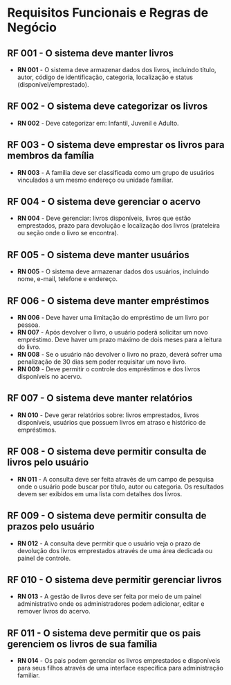 # Requisitos Funcionais e Regras de Negócio

## RF 001 - O sistema deve manter livros
- **RN 001** - O sistema deve armazenar dados dos livros, incluindo título, autor, código de identificação, categoria, localização e status (disponível/emprestado).

## RF 002 - O sistema deve categorizar os livros
- **RN 002** - Deve categorizar em: Infantil, Juvenil e Adulto.

## RF 003 - O sistema deve emprestar os livros para membros da família
- **RN 003** - A família deve ser classificada como um grupo de usuários vinculados a um mesmo endereço ou unidade familiar.

## RF 004 - O sistema deve gerenciar o acervo
- **RN 004** - Deve gerenciar: livros disponíveis, livros que estão emprestados, prazo para devolução e localização dos livros (prateleira ou seção onde o livro se encontra).

## RF 005 - O sistema deve manter usuários
- **RN 005** - O sistema deve armazenar dados dos usuários, incluindo nome, e-mail, telefone e endereço.

## RF 006 - O sistema deve manter empréstimos
- **RN 006** - Deve haver uma limitação do empréstimo de um livro por pessoa.
- **RN 007** - Após devolver o livro, o usuário poderá solicitar um novo empréstimo. Deve haver um prazo máximo de dois meses para a leitura do livro.
- **RN 008** - Se o usuário não devolver o livro no prazo, deverá sofrer uma penalização de 30 dias sem poder requisitar um novo livro.
- **RN 009** - Deve permitir o controle dos empréstimos e dos livros disponíveis no acervo.

## RF 007 - O sistema deve manter relatórios
- **RN 010** - Deve gerar relatórios sobre: livros emprestados, livros disponíveis, usuários que possuem livros em atraso e histórico de empréstimos.

## RF 008 - O sistema deve permitir consulta de livros pelo usuário
- **RN 011** - A consulta deve ser feita através de um campo de pesquisa onde o usuário pode buscar por título, autor ou categoria. Os resultados devem ser exibidos em uma lista com detalhes dos livros.

## RF 009 - O sistema deve permitir consulta de prazos pelo usuário
- **RN 012** - A consulta deve permitir que o usuário veja o prazo de devolução dos livros emprestados através de uma área dedicada ou painel de controle.

## RF 010 - O sistema deve permitir gerenciar livros
- **RN 013** - A gestão de livros deve ser feita por meio de um painel administrativo onde os administradores podem adicionar, editar e remover livros do acervo.

## RF 011 - O sistema deve permitir que os pais gerenciem os livros de sua família
- **RN 014** - Os pais podem gerenciar os livros emprestados e disponíveis para seus filhos através de uma interface específica para administração familiar.
